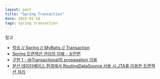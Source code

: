 ```yaml
---
layout: post
title: "Spring Transaction"
date: 2022-01-18
tags: spring transaction
---
```


참고
- [학습 // Spring // MyBatis // Transaction](https://moonscode.tistory.com/183)
- [Spring 트랜잭션 관리의 이해 - 실전편](https://reiphiel.tistory.com/entry/understanding-of-spring-transaction-management-practice)
- [구현 1 - @Transactional의 propagation 이용](https://supawer0728.github.io/2018/03/22/spring-multi-transaction/)
- [분산 데이터베이스 환경에서 RoutingDataSource 사용 시 JTA를 이용한 트랜잭션 처리](https://d2.naver.com/helloworld/5812258)